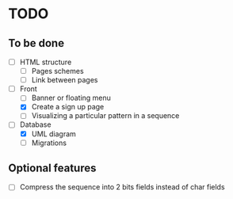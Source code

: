 # TODO

## To be done

- [ ] HTML structure
    - [ ] Pages schemes
    - [ ] Link between pages

- [ ] Front
    - [ ] Banner or floating menu
    - [X] Create a sign up page
    - [ ] Visualizing a particular pattern in a sequence

- [ ] Database
    - [X] UML diagram
    - [ ] Migrations

## Optional features

- [ ] Compress the sequence into 2 bits fields instead of char fields

